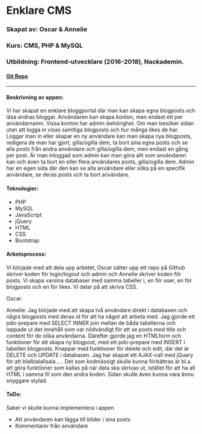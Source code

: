 # Enklare CMS
### Skapat av: Oscar & Annelie  
### Kurs: CMS, PHP & MySQL  
### Utbildning: Frontend-utvecklare (2016-2018), Nackademin.
#### [Git Repo](https://github.com/HumanDecoy/simpleCMS)  


---

#### Beskrivning av appen:
Vi har skapat en enklare bloggportal där man kan skapa egna blogposts och läsa andras bloggar.
Användaren kan skapa konton, men endast ett per användarnamn. Vissa konton har admin-behörighet.
Om man besöker sidan utan att logga in visas samtliga blogposts och hur många likes de har. Loggar man in eller skapar en ny användare kan man skapa nya blogposts, redigera de man har gjort, gilla/ogilla dem, ta bort sina egna posts och se alla posts från andra användare och gilla/ogilla dem, men endast en gång per post. Är man inloggad som admin kan man göra allt som användaren kan och även ta bort en eller flera användares posts, gilla/ogilla dem. Admin har en egen sida där den kan se alla användare eller söka på en specifik användare, se deras posts och ta bort användare.


#### Teknologier: 
* PHP
* MySQL
* JavaScript
* jQuery
* HTML
* CSS
* Bootstrap

#### Arbetsprocess:
Vi började med att dela upp arbetet, Oscar sätter upp ett repo på Github skriver koden för login/logout och admin och Annelie skriver koden för posts. Vi skapa varsina databaser med samma tabeller i, en för user, en för blogposts och en för likes. Vi delar på att skriva CSS.

Oscar:
  
Annelie: Jag började med att skapa två användare direkt i databasen och några blogposts med deras id för att ha något att arbeta med. Jag gjorde ett pdo-prepare med SELECT INNER join mellan de båda tabellerna och loppade ut det innehåll som var nödvändigt för att se posts med title och content för de olika användarna. Därefter gjorde jag en HTMLform och funktioner för att skapa ny blogpost, med ett pdo-prepare med INSERT i tabellen blogposts. Knappar med funktioner för delete och edit, där det är DELETE och UPDATE i databasen. Jag har skapat ett AJAX-call med jQuery för att blalblalallsala.....  Det som kodmässigt skulle kunna förbättras är bl.a. att göra funktioner som kallas på när data ska skrivas ut, istället för att ha all HTML i samma fil som den andra koden. Sidan skulle även kunna vara ännu snyggare stylad.

#### ToDo:
Saker vi skulle kunna implementera i appen
* Att användaren kan lägga till bilder i sina posts
* Kommentarer från användare
